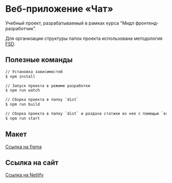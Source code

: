 # Веб-приложение «Чат»

Учебный проект, разрабатываемый в рамках курса "Мидл фронтенд-разработчик".

Для организации структуры папок проекта использована методология [FSD](https://feature-sliced.design/ru/docs/reference/units/layers).

## Полезные команды

```bash
// Установка зависимостей
$ npm install

// Запуск проекта в режиме разработки
$ npm run watch

// Сборка проекта в папку `dist`
$ npm run build

// Сборка проекта в папку `dist` и раздача статики из нее с помощью `express`
$ npm run start
```

## Макет

[Ссылка на figma](<https://www.figma.com/file/bYQeIVt2njYJojwwSm4nzl/Chat_external_link-(Copy)?node-id=0%3A1&t=haIGWNStj51CJYTA-1>)

## Ссылка на сайт

[Ссылка на Netlify](https://cap-bernardito-ya-messenger.netlify.app/)
